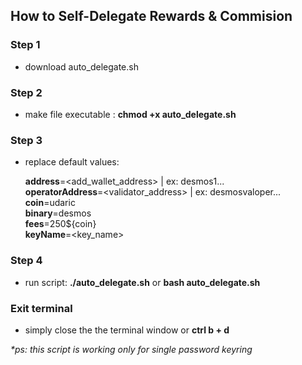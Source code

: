 ## How to Self-Delegate Rewards & Commision

### Step 1
 - download auto_delegate.sh

### Step 2
 - make file executable : **chmod +x auto_delegate.sh**

### Step 3
 - replace default values: 
 
    **address**=<add_wallet_address>          | ex: desmos1...    
    **operatorAddress**=<validator_address>   | ex: desmosvaloper...   
    **coin**=udaric    
    **binary**=desmos    
    **fees**=250${coin}    
    **keyName**=<key_name>
    
### Step 4
 - run script: **./auto_delegate.sh** or **bash auto_delegate.sh**

### Exit terminal
- simply close the the terminal window or **ctrl b + d**

_*ps: this script is working only for single password keyring_
